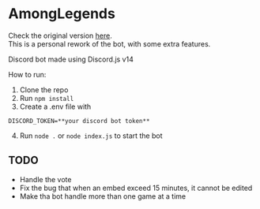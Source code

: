 # AmongLegends

Check the original version [here](https://github.com/alexandrelam/among-legends). \
This is a personal rework of the bot, with some extra features.

Discord bot made using Discord.js v14

How to run:
1. Clone the repo
2. Run `npm install`
3. Create a .env file with 
```
DISCORD_TOKEN=**your discord bot token**
```
4. Run `node .` or `node index.js` to start the bot


## TODO

- Handle the vote
- Fix the bug that when an embed exceed 15 minutes, it cannot be edited
- Make tha bot handle more than one game at a time